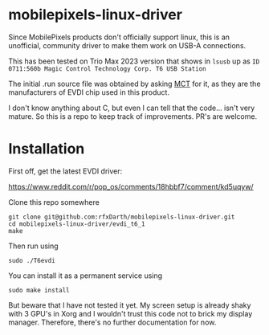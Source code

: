 # mobilepixels-linux-driver

Since MobilePixels products don't officially support linux, this is an unofficial, community driver to make them work on USB-A connections.

This has been tested on Trio Max 2023 version that shows in `lsusb` up as `ID 0711:560b Magic Control Technology Corp. T6 USB Station`

The initial .run source file was obtained by asking [MCT](https://www.mct.com.tw) for it, as they are the manufacturers of EVDI chip used in this product.

I don't know anything about C, but even I can tell that the code... isn't very mature. So this is a repo to keep track of improvements. PR's are welcome.

# Installation

First off, get the latest EVDI driver:

https://www.reddit.com/r/pop_os/comments/18hbbf7/comment/kd5uqyw/

Clone this repo somewhere

```
git clone git@github.com:rfxDarth/mobilepixels-linux-driver.git
cd mobilepixels-linux-driver/evdi_t6_1
make 
```

Then run using 

```
sudo ./T6evdi
```

You can install it as a permanent service using

```
sudo make install
```

But beware that I have not tested it yet. My screen setup is already shaky with 3 GPU's in Xorg and I wouldn't trust this code not to brick my display manager. Therefore, there's no further documentation for now.
